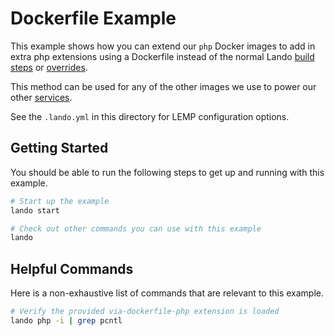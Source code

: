 Dockerfile Example
==================

This example shows how you can extend our `php` Docker images to add in extra php extensions using a Dockerfile instead of the normal Lando [build steps](https://docs.devwithlando.io/config/build.html) or [overrides](https://docs.devwithlando.io/config/advanced.html).

This method can be used for any of the other images we use to power our other [services](https://docs.devwithlando.io/config/services.html).

See the `.lando.yml` in this directory for LEMP configuration options.

Getting Started
---------------

You should be able to run the following steps to get up and running with this example.

```bash
# Start up the example
lando start

# Check out other commands you can use with this example
lando
```

Helpful Commands
----------------

Here is a non-exhaustive list of commands that are relevant to this example.

```bash
# Verify the provided via-dockerfile-php extension is loaded
lando php -i | grep pcntl
```
